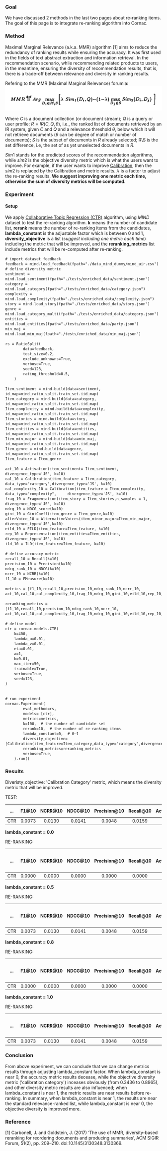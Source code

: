 
### Goal
We have discussed 2 methods in the last two pages about re-ranking items. The goal of this page is to integrate re-ranking algorithm into Cornac.

### Method
Maximal Marginal Relevance (a.k.a. MMR) algorithm [1] aims to reduce the redundancy of ranking results while ensuring the accuracy. It was first used in the fields of text abstract extraction and information retrieval. In the recommendation scenario, while recommending related products to users, in the meantime, ensuring the diversity of recommendation results, that is, there is a trade-off between relevance and diversity in ranking results.

Refering to the MMR (Maximal Marginal Relevance) forumla:
![mmr](uploads/29b5e19612c68e026bbf862006414afc/mmr.png)

Where $C$ is a document collection (or document stream); $Q$ is a query or user profile; $R = IR(C, Q, θ)$, i.e., the ranked list of documents retrieved by an IR system, given $C$ and $Q$ and a relevance threshold $θ$, below which it will not retrieve documents ($θ$ can be degree of match or number of documents); $S$ is the subset of documents in $R$ already selected; R\S is the set difference, i.e, the set of as yet unselected documents in $R$.

$Sim1$ stands for the predicted scores of the recommendation algorithms, while $sim2$ is the objective diversity metric which is what the users want to improve. For example, if the user wants to improve [Calibration](Calibration), then the $sim2$ is replaced by the Calibration and metric results. $λ$ is a factor to adjust the re-ranking results. **We suggest improving one metric each time, otherwise the sum of diversity metrics will be computed.**

### Experiment
#### Setup
We apply [Collaborative Topic Regression (CTR)](https://github.com/PreferredAI/cornac/tree/master/cornac/models/ctr) algorithm, using _MIND_ dataset to test the re-ranking algorithm. **k** means the number of candidate list, **rerank** means the number of re-ranking items from the candidates, **lambda_constant** is the adjustable factor which is between 0 and 1, **diversity_objective** is a list (<i>suggest including one metric each time</i>) including the metric that will be improved, and the **reranking_metrics** list include metrics that will be re-computed after re-ranking.

	# import dataset feedback
	feedback = mind.load_feedback(fpath="./data_mind_dummy/mind_uir.csv")
	# define diversity metric
	sentiment = mind.load_sentiment(fpath="./tests/enriched_data/sentiment.json")
	category = mind.load_category(fpath="./tests/enriched_data/category.json")
	complexity = mind.load_complexity(fpath="./tests/enriched_data/complexity.json")
	story = mind.load_story(fpath="./tests/enriched_data/story.json")
	genre = mind.load_category_multi(fpath="./tests/enriched_data/category.json")
	entities = mind.load_entities(fpath="./tests/enriched_data/party.json")
	min_maj = mind.load_min_maj(fpath="./tests/enriched_data/min_maj.json")

	rs = RatioSplit(
            data=feedback,
            test_size=0.2,
            exclude_unknowns=True,
            verbose=True,
            seed=123,
            rating_threshold=0.5,
        )

	Item_sentiment = mind.build(data=sentiment, id_map=mind_ratio_split.train_set.iid_map)
	Item_category = mind.build(data=category, id_map=mind_ratio_split.train_set.iid_map)
	Item_complexity = mind.build(data=complexity, id_map=mind_ratio_split.train_set.iid_map)
	Item_stories = mind.build(data=story, id_map=mind_ratio_split.train_set.iid_map)
	Item_entities = mind.build(data=entities, id_map=mind_ratio_split.train_set.iid_map)
	Item_min_major = mind.build(data=min_maj, id_map=mind_ratio_split.train_set.iid_map)
	Item_genre = mind.build(data=genre, id_map=mind_ratio_split.train_set.iid_map)
	Item_feature = Item_genre

	act_10 = Activation(item_sentiment= Item_sentiment, divergence_type='JS', k=10)
	cal_10 = Calibration(item_feature = Item_category, data_type="category",divergence_type='JS', k=10)
	cal_complexity_10 = Calibration(item_feature = Item_complexity, data_type="complexity", 	divergence_type='JS', k=10)
	frag_10 = Fragmentation(item_story = Item_stories,n_samples = 1,  divergence_type='JS', k=10)
	ndcg_10 = NDCG_score(k=10)
	gini_10 = GiniCoeff(item_genre = Item_genre,k=10)
	alterVoice_10 = AlternativeVoices(item_minor_major=Item_min_major, divergence_type='JS',k=10)
	eild_10 = EILD(item_feature=Item_feature, k=10)
	rep_10 = Representation(item_entities=Item_entities, divergence_type='JS', k=10)
	ild_10 = ILD(item_feature=Item_feature, k=10)

	# define accuracy metric
	recall_10 = Recall(k=10)
	precision_10 = Precision(k=10)
	ndcg_rank_10 = NDCG(k=10)
	ncrr_10 = NCRR(k=10)
	f1_10 = FMeasure(k=10)

	metrics = [f1_10,recall_10,precision_10,ndcg_rank_10,ncrr_10,          act_10,cal_10,cal_complexity_10,frag_10,ndcg_10,gini_10,eild_10,rep_10,ild_10,alterVoice_10]
	
	reranking_metrics = [f1_10,recall_10,precision_10,ndcg_rank_10,ncrr_10, act_10,cal_10,cal_complexity_10,frag_10,ndcg_10,gini_10,eild_10,rep_10,ild_10,alterVoice_10]

	# define model
	ctr = cornac.models.CTR(
        k=400,
        lambda_u=0.01,
        lambda_v=0.01,
        eta=0.01,
        a=1,
        b=0.01,
        max_iter=50,
        trainable=True,
        verbose=True,
        seed=123,
    )


	# run experiment
	cornac.Experiment(
            eval_method=rs,
            models= [ctr],
            metrics=metrics,
            k=100,  # the number of candidate set
            rerank=10,  # the number of re-ranking items
            lambda_constant=0,  # 0~1
            diversity_objective=[Calibration(item_feature=Item_category,data_type="category",divergence_type='JS')],
            reranking_metrics=reranking_metrics
            verbose=True,
        ).run()

### Results

Diveristy_objective: 'Calibration Category' metric, which means the diversity metric that will be improved.

TEST:

|...|   F1@10 | NCRR@10 | NDCG@10 | Precision@10 | Recall@10 | Activation@10 | AltVoices_mainstream@10 | Calibration_category@10 | Calibration_complexity@10 | EILD@10 | Fragmentation@10 | GiniCoeff@10 | ILD@10 | NDCG_score@10 | Representation@10 | Train (s) | Test (s) |
|:----:|:----:|:----:|:----:|:----:|:----:|:----:|:----:|:----:|:----:|:----:|:----:|:----:|:----:|:----:|:----:|:----:|:----:|
| CTR | 0.0073 |  0.0130 |  0.0141 |       0.0048 |    0.0159 |  0.2768 |  0.0813 |                  0.3436 | 0.1959 |  0.8165 | 0.8451 |  0.8024 |0.8196 |     0.0300 |       0.5774 |    8.7260 |   5.9333

**lambda_constant = 0.0**

RE-RANKING:

|...|   F1@10 | NCRR@10 | NDCG@10 | Precision@10 | Recall@10 | Activation@10 | AltVoices_mainstream@10 | Calibration_category@10 | Calibration_complexity@10 | EILD@10 | Fragmentation@10 | GiniCoeff@10 | ILD@10 | NDCG_score@10 | Representation@10 | Re-rank Time (s)|
|:----:|:----:|:----:|:----:|:----:|:----:|:----:|:----:|:----:|:----:|:----:|:----:|:----:|:----:|:----:|:----:|:----:|
| CTR |  0.0000 |  0.0000 |  0.0000 |       0.0000 |    0.0000 |        0.3080 |                  0.1063 |                  0.8965 |                    0.3846 |  0.8074 |           0.8661 |       0.8290 | 0.8117 |        0.0000 |            0.5922 |           3.2521|

**lambda_constant = 0.5**

RE-RANKING:

|...|   F1@10 | NCRR@10 | NDCG@10 | Precision@10 | Recall@10 | Activation@10 | AltVoices_mainstream@10 | Calibration_category@10 | Calibration_complexity@10 | EILD@10 | Fragmentation@10 | GiniCoeff@10 | ILD@10 | NDCG_score@10 | Representation@10 | Re-rank Time (s)|
|:----:|:----:|:----:|:----:|:----:|:----:|:----:|:----:|:----:|:----:|:----:|:----:|:----:|:----:|:----:|:----:|:----:|
| CTR | 0.0073 |  0.0130 |  0.0141 |       0.0048 |    0.0159 |        0.2564 |                  0.1074 |                  0.6734 |                    0.3379 |  0.8407 |           0.8658 |       0.7733 | 0.8535 |        0.0300 |            0.5893 |           2.6514|

**lambda_constant = 0.8**

RE-RANKING:

|...|   F1@10 | NCRR@10 | NDCG@10 | Precision@10 | Recall@10 | Activation@10 | AltVoices_mainstream@10 | Calibration_category@10 | Calibration_complexity@10 | EILD@10 | Fragmentation@10 | GiniCoeff@10 | ILD@10 | NDCG_score@10 | Representation@10 | Re-rank Time (s)|
|:----:|:----:|:----:|:----:|:----:|:----:|:----:|:----:|:----:|:----:|:----:|:----:|:----:|:----:|:----:|:----:|:----:|
| CTR | 0.0000 |  0.0000 |  0.0000 |       0.0000 |    0.0000 |        0.2762 |                  0.0663 |                  0.2566 |                    0.1925 |  0.8983 |           0.8450 |       0.7124 | 0.8981 |        0.0000 |            0.5763 |           3.2078|

**lambda_constant = 1.0**

RE-RANKING:

|...|   F1@10 | NCRR@10 | NDCG@10 | Precision@10 | Recall@10 | Activation@10 | AltVoices_mainstream@10 | Calibration_category@10 | Calibration_complexity@10 | EILD@10 | Fragmentation@10 | GiniCoeff@10 | ILD@10 | NDCG_score@10 | Representation@10 | Re-rank Time (s)|
|:----:|:----:|:----:|:----:|:----:|:----:|:----:|:----:|:----:|:----:|:----:|:----:|:----:|:----:|:----:|:----:|:----:|
|CTR | 0.0073 |  0.0130 |  0.0141 |       0.0048 |    0.0159 |        0.2768 |                  0.0819 |                  0.3578 |                    0.2138 |  0.8138 |           0.8372 |       0.8038 | 0.8156 |        0.0300 |            0.5612 |           2.8859|

### Conclusion
From above experiment, we can conclude that we can change metrics results through adjusting lambda_constant factor. When lambda_constant is near 0, the accuracy metric results decease, while the objective diversity metric ('calibration category') inceases obviously (from 0.3436 to 0.8965), and other diversity metric results are also influenced; when lambda_constant is near 1, the metric results are near results before re-ranking. In summary, when lambda_constant is near 1, the results are near the standard relevance-ranked list, while lambda_constant is near 0, the objective diversity is improved more.

### Reference
[1] Carbonell, J. and Goldstein, J. (2017) ‘The use of MMR, diversity-based reranking for reordering documents and producing summaries’, ACM SIGIR Forum, 51(2), pp. 209–210. doi:10.1145/3130348.3130369. 